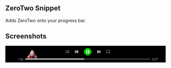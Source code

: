 ZeroTwo Snippet
-


Adds ZeroTwo onto your progress bar.
## Screenshots

![Snippet Screenshot](https://github.com/Arteeed/spicetify-ZeroTwosnippet/blob/8c6cea27097982341f15f121d3eb05659e025fe5/screenshot-zerotwo.png)

